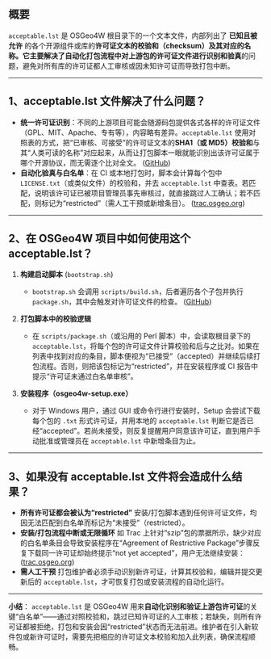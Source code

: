 ## 概要

`acceptable.lst` 是 OSGeo4W 根目录下的一个文本文件，内部列出了 **已知且被允许** 的各个开源组件或库的**许可证文本的校验和（checksum）**及其对应的名称。它主要解决了**自动化打包流程中对上游包的许可证文件进行识别和验真**的问题，避免对所有库的许可证都人工审核或因未知许可证而导致打包中断。

---

## 1、acceptable.lst 文件解决了什么问题？

* **统一许可证识别**：不同的上游项目可能会随源码包提供各式各样的许可证文件（GPL、MIT、Apache、专有等），内容略有差异。`acceptable.lst` 使用对照表的方式，把“已审核、可接受”的许可证文本的**SHA1（或 MD5）校验和**与其“人类可读的名称”对应起来，从而让打包脚本一眼就能识别出该许可证属于哪个开源协议，而无需逐个比对全文。 ([GitHub][1])
* **自动化验真与白名单**：在 CI 或本地打包时，脚本会计算每个包中 `LICENSE.txt`（或类似文件）的校验和，并去 `acceptable.lst` 中查表。若匹配，说明该许可证已被项目管理员事先审核过，就直接跳过人工确认；若不匹配，则标记为“restricted”（需人工干预或新增条目）。 ([trac.osgeo.org][2])

---

## 2、在 OSGeo4W 项目中如何使用这个 acceptable.lst？

1. **构建启动脚本** (`bootstrap.sh`)

   * `bootstrap.sh` 会调用 `scripts/build.sh`，后者遍历各个子包并执行 `package.sh`，其中会触发对许可证文件的检查。 ([GitHub][3])
2. **打包脚本中的校验逻辑**

   * 在 `scripts/package.sh`（或沿用的 Perl 脚本）中，会读取根目录下的 `acceptable.lst`，将每个包的许可证文件计算校验和后与之比对。如果在列表中找到对应的条目，脚本便视为“已接受”（accepted）并继续后续打包流程。否则，则把该包标记为“restricted”，并在安装程序或 CI 报告中提示“许可证未通过白名单审核”。
3. **安装程序（osgeo4w-setup.exe）**

   * 对于 Windows 用户，通过 GUI 或命令行进行安装时，Setup 会尝试下载每个包的 `.txt` 形式许可证，并用本地的 `acceptable.lst` 判断它是否已经“accepted”。若尚未接受，则反复提醒用户同意该许可证，直到用户手动批准或管理员在 `acceptable.lst` 中新增条目为止。

---

## 3、如果没有 acceptable.lst 文件将会造成什么结果？

* **所有许可证都会被认为“restricted”**
  安装/打包脚本遇到任何许可证文件，均因无法匹配到白名单而标记为“未接受”（restricted）。
* **安装/打包流程中断或无限循环**
  如 Trac 上针对“szip”包的票据所示，缺少对应的白名单条目会导致安装程序在“Agreement of Restrictive Package”步骤反复下载同一许可证却始终提示“not yet accepted”，用户无法继续安装： ([trac.osgeo.org][2])
* **需人工干预**
  打包维护者必须手动识别新许可证，计算其校验和，编辑并提交更新后的 `acceptable.lst`，才可恢复打包或安装流程的自动化运行。

---

**小结**：
`acceptable.lst` 是 OSGeo4W 用来**自动化识别和验证上游包许可证**的关键“白名单”——通过对照校验和，跳过已知许可证的人工审核；若缺失，则所有许可证都被拒绝，打包和安装会因“restricted”状态而无法前进。维护者在引入新软件包或新许可证时，需要先把相应的许可证文本校验和加入此列表，确保流程顺畅。

[1]: https://github.com/jef-n/OSGeo4W/blob/master/acceptable.lst "OSGeo4W/acceptable.lst at master · jef-n/OSGeo4W · GitHub"
[2]: https://trac.osgeo.org/osgeo4w/ticket/486?utm_source=chatgpt.com "486 (Infinite license download during quite installation of szip)"
[3]: https://github.com/jef-n/OSGeo4W/raw/master/bootstrap.sh?raw=true "raw.githubusercontent.com"
